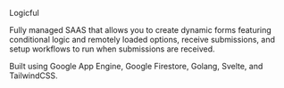 Logicful

Fully managed SAAS that allows you to create dynamic forms featuring conditional logic and remotely loaded options, receive
submissions, and setup workflows to run when submissions are received.

Built using Google App Engine, Google Firestore, Golang, Svelte, and TailwindCSS.
